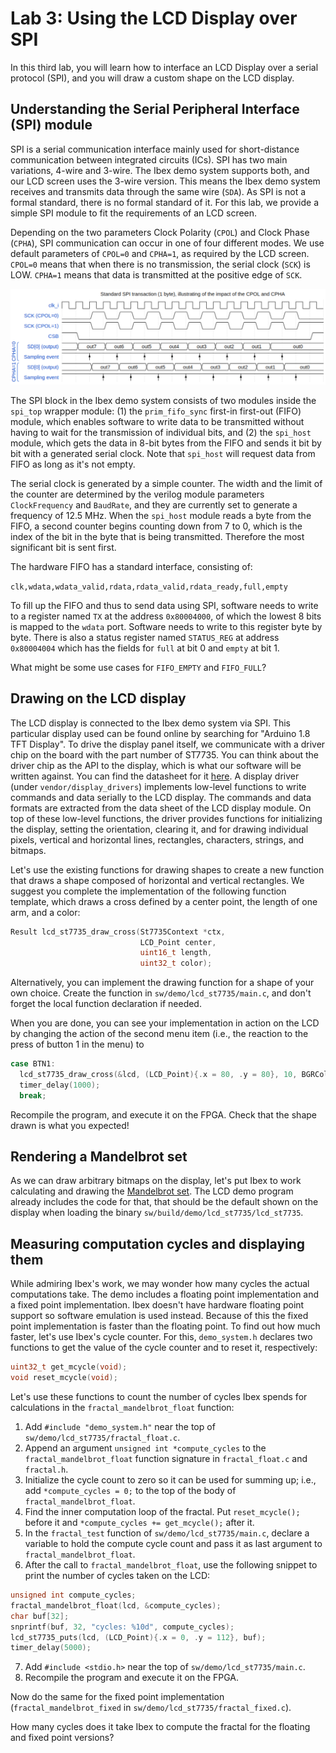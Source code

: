# Lab 3: Using the LCD Display over SPI
<!-- Please write one sentence per line, as this facilitates version control. -->
<!-- Put sample solution in comment below a question. -->

In this third lab, you will learn how to interface an LCD Display over a serial protocol (SPI), and you will draw a custom shape on the LCD display.


## Understanding the Serial Peripheral Interface (SPI) module

SPI is a serial communication interface mainly used for short-distance communication between integrated circuits (ICs).
SPI has two main variations, 4-wire and 3-wire.
The Ibex demo system supports both, and our LCD screen uses the 3-wire version.
This means the Ibex demo system receives and transmits data through the same wire (`SDA`).
As SPI is not a formal standard, there is no formal standard of it.
For this lab, we provide a simple SPI module to fit the requirements of an LCD screen.

Depending on the two parameters Clock Polarity (`CPOL`) and Clock Phase (`CPHA`), SPI communication can occur in one of four different modes.
We use default parameters of `CPOL=0` and `CPHA=1`, as required by the LCD screen.
`CPOL=0` means that when there is no transmission, the serial clock (`SCK`) is LOW.
`CPHA=1` means that data is transmitted at the positive edge of `SCK`.

![](./lab3_imgs/cpolcpha.png)

The SPI block in the Ibex demo system consists of two modules inside the `spi_top` wrapper module: (1) the `prim_fifo_sync` first-in first-out (FIFO) module, which enables software to write data to be transmitted without having to wait for the transmission of individual bits, and (2) the `spi_host` module, which gets the data in 8-bit bytes from the FIFO and sends it bit by bit with a generated serial clock.
Note that `spi_host` will request data from FIFO as long as it's not empty.

The serial clock is generated by a simple counter.
The width and the limit of the counter are determined by the verilog module parameters `ClockFrequency` and `BaudRate`, and they are currently set to generate a frequency of 12.5 MHz.
When the `spi_host` module reads a byte from the FIFO, a second counter begins counting down from 7 to 0, which is the index of the bit in the byte that is being transmitted. Therefore the most significant bit is sent first.

The hardware FIFO has a standard interface, consisting of: 

`clk,wdata,wdata_valid,rdata,rdata_valid,rdata_ready,full,empty`

To fill up the FIFO and thus to send data using SPI, software needs to write to a register named `TX` at the address `0x80004000`, of which the lowest 8 bits is mapped to the `wdata` port. Software needs to write to this register byte by byte.
There is also a status register named `STATUS_REG` at address `0x80004004` which has the fields for `full` at bit 0 and `empty` at bit 1.

What might be some use cases for `FIFO_EMPTY` and `FIFO_FULL`?
<!-- Sample solution: FIFO_FULL can be used to prevent data loss when SPI clock was too slow compared to the system clock by waiting to write new data until FIFO is not full again. FIFO_EMPTY can be used to check if the transmission is over. -->


## Drawing on the LCD display

The LCD display is connected to the Ibex demo system via SPI. This particular display used can be found online by searching for "Arduino 1.8 TFT Display". To drive the display panel itself, we communicate with a driver chip on the board with the part number of ST7735. You can think about the driver chip as the API to the display, which is what our software will be written against. You can find the datasheet for it [here](https://www.displayfuture.com/Display/datasheet/controller/ST7735.pdf).
A display driver (under `vendor/display_drivers`) implements low-level functions to write commands and data serially to the LCD display.
The commands and data formats are extracted from the data sheet of the LCD display module.
On top of these low-level functions, the driver provides functions for initializing the display, setting the orientation, clearing it, and for drawing individual pixels, vertical and horizontal lines, rectangles, characters, strings, and bitmaps.

Let's use the existing functions for drawing shapes to create a new function that draws a shape composed of horizontal and vertical rectangles.
We suggest you complete the implementation of the following function template, which draws a cross defined by a center point, the length of one arm, and a color:
```c
Result lcd_st7735_draw_cross(St7735Context *ctx,
                             LCD_Point center,
                             uint16_t length,
                             uint32_t color);
```
Alternatively, you can implement the drawing function for a shape of your own choice.
Create the function in `sw/demo/lcd_st7735/main.c`, and don't forget the local function declaration if needed.
<!-- Sample solution on the `sample-solution/lab3` branch. -->

When you are done, you can see your implementation in action on the LCD by changing the action of the second menu item (i.e., the reaction to the press of button 1 in the menu) to
```c
case BTN1:
  lcd_st7735_draw_cross(&lcd, (LCD_Point){.x = 80, .y = 80}, 10, BGRColorRed);
  timer_delay(1000);
  break;
```
Recompile the program, and execute it on the FPGA. Check that the shape drawn is what you expected!


## Rendering a Mandelbrot set

As we can draw arbitrary bitmaps on the display, let's put Ibex to work calculating and drawing the [Mandelbrot set](https://en.wikipedia.org/wiki/Mandelbrot_set).
The LCD demo program already includes the code for that, that should be the default shown on the display when loading the binary `sw/build/demo/lcd_st7735/lcd_st7735`.


## Measuring computation cycles and displaying them

While admiring Ibex's work, we may wonder how many cycles the actual computations take.
The demo includes a floating point implementation and a fixed point implementation.
Ibex doesn't have hardware floating point support so software emulation is used instead.
Because of this the fixed point implementation is faster than the floating point.
To find out how much faster, let's use Ibex's cycle counter.
For this, `demo_system.h` declares two functions to get the value of the cycle counter and to reset it, respectively:
```c
uint32_t get_mcycle(void);
void reset_mcycle(void);
```

Let's use these functions to count the number of cycles Ibex spends for calculations in the `fractal_mandelbrot_float` function:

1. Add `#include "demo_system.h"` near the top of `sw/demo/lcd_st7735/fractal_float.c`.
2. Append an argument `unsigned int *compute_cycles` to the `fractal_mandelbrot_float` function signature in `fractal_float.c` and `fractal.h`.
3. Initialize the cycle count to zero so it can be used for summing up; i.e., add `*compute_cycles = 0;` to the top of the body of `fractal_mandelbrot_float`.
4. Find the inner computation loop of the fractal.
   Put `reset_mcycle();` before it and `*compute_cycles += get_mcycle();` after it.
5. In the `fractal_test` function of `sw/demo/lcd_st7735/main.c`, declare a variable to hold the compute cycle count and pass it as last argument to `fractal_mandelbrot_float`.
6. After the call to `fractal_mandelbrot_float`, use the following snippet to print the number of cycles taken on the LCD:
```c
unsigned int compute_cycles;
fractal_mandelbrot_float(lcd, &compute_cycles);
char buf[32];
snprintf(buf, 32, "cycles: %10d", compute_cycles);
lcd_st7735_puts(lcd, (LCD_Point){.x = 0, .y = 112}, buf);
timer_delay(5000);
```
7. Add `#include <stdio.h>` near the top of `sw/demo/lcd_st7735/main.c`.
8. Recompile the program and execute it on the FPGA.
<!-- Sample solution on the `sample-solution/lab3` branch. -->

Now do the same for the fixed point implementation (`fractal_mandelbrot_fixed` in `sw/demo/lcd_st7735/fractal_fixed.c`).

How many cycles does it take Ibex to compute the fractal for the floating and fixed point versions?
<!-- 1,186,511,608 cycles for the inner loop-->
